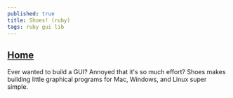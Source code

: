 ```yaml
---
published: true
title: Shoes! (ruby)
tags: ruby gui lib
---
```

## [Home](http://shoesrb.com/)

Ever wanted to build a GUI? Annoyed that it's so much effort? Shoes makes building little graphical programs for Mac, Windows, and Linux super simple. 
